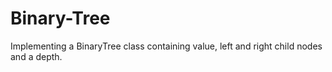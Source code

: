 # Binary-Tree
Implementing a  BinaryTree class containing value, left and right child nodes and a depth.
